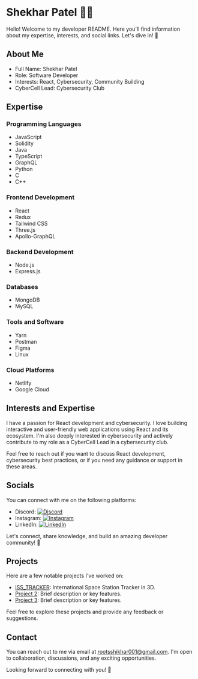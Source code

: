 # Shekhar Patel 👨‍💻

Hello! Welcome to my developer README. Here you'll find information about my expertise, interests, and social links. Let's dive in! 🚀

## About Me

- Full Name: Shekhar Patel
- Role: Software Developer
- Interests: React, Cybersecurity, Community Building
- CyberCell Lead: Cybersecurity Club

## Expertise
### Programming Languages

- JavaScript
- Solidity
- Java
- TypeScript
- GraphQL
- Python
- C
- C++

### Frontend Development

- React
- Redux
- Tailwind CSS
- Three.js
- Apollo-GraphQL

### Backend Development

- Node.js
- Express.js

### Databases

- MongoDB
- MySQL

### Tools and Software

- Yarn
- Postman
- Figma
- Linux

### Cloud Platforms

- Netlify
- Google Cloud

## Interests and Expertise

I have a passion for React development and cybersecurity. I love building interactive and user-friendly web applications using React and its ecosystem. I'm also deeply interested in cybersecurity and actively contribute to my role as a CyberCell Lead in a cybersecurity club. 

Feel free to reach out if you want to discuss React development, cybersecurity best practices, or if you need any guidance or support in these areas.

## Socials

You can connect with me on the following platforms:

- Discord: [![Discord](https://img.shields.io/badge/Discord-%237289DA.svg?logo=discord&logoColor=white)](https://discord.gg/duplix#9454)
- Instagram: [![Instagram](https://img.shields.io/badge/Instagram-%23E4405F.svg?logo=Instagram&logoColor=white)](https://instagram.com/https://instagram.com/duplixx._?igshid=ZGUzMzM3NWJiOQ==)
- LinkedIn: [![LinkedIn](https://img.shields.io/badge/LinkedIn-%230077B5.svg?logo=linkedin&logoColor=white)](https://linkedin.com/in/https://www.linkedin.com/in/shekhar-patel-149bb0224/)

Let's connect, share knowledge, and build an amazing developer community! 🤝

## Projects

Here are a few notable projects I've worked on:

- [ISS_TRACKER](https://github.com/duplixx/Iss_tracker): International Space Station Tracker in 3D.
- [Project 2](link-to-project-2): Brief description or key features.
- [Project 3](link-to-project-3): Brief description or key features.

Feel free to explore these projects and provide any feedback or suggestions.

## Contact

You can reach out to me via email at rootsshikhar001@gmail.com. I'm open to collaboration, discussions, and any exciting opportunities.

Looking forward to connecting with you! 📩
